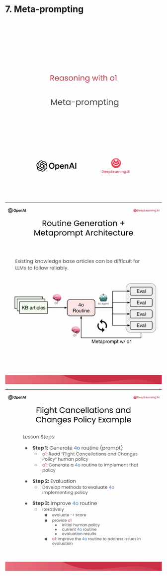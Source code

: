 # 7. Meta-prompting

![](Slides/videoframe_0.png)

---

![](Slides/videoframe_91052.png)

---

![](Slides/videoframe_174131.png)
